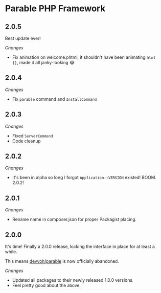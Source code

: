 # Parable PHP Framework

## 2.0.5

Best update ever!

_Changes_
- Fix animation on welcome.phtml, it shouldn't have been animating `html {}`, made it all janky-looking 😂

## 2.0.4

_Changes_
- Fix `parable` command and `InstallCommand`

## 2.0.3

_Changes_
- Fixed `ServerCommand`
- Code cleanup

## 2.0.2

_Changes_
- It's been in alpha so long I forgot `Application::VERSION` existed! BOOM. 2.0.2!

## 2.0.1

_Changes_
- Rename name in composer.json for proper Packagist placing.

## 2.0.0

It's time! Finally a 2.0.0 release, locking the interface in place for at least a while.

This means [devvoh/parable](https://github.com/devvoh/parable) is now officially abandoned.

_Changes_
- Updated all packages to their newly released 1.0.0 versions.
- Feel pretty good about the above.

